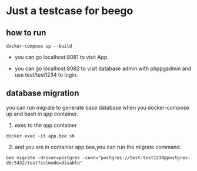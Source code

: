 # Just a testcase for beego

## how to run

```
docker-compose up --build
```

- you can go localhost:8081 to visit App.

- you can go localhost:8082 to visit database admin with phppgadmin and 
use test/test1234 to login.

## database migration

you can run migrate to generate base database when you docker-compose up and bash in app container.

1. exec to the app container
```
docker exec -it app.bee sh
```

2. and you are in container app.bee,you can run the migrate command.
```
bee migrate -driver=postgres -conn="postgres://test:test1234@postgres-db:5432/test?sslmode=disable"
```
